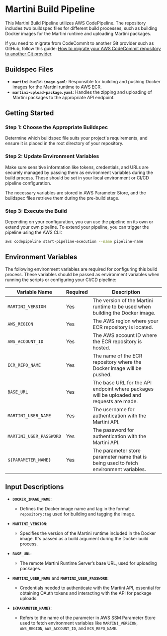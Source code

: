 
# Martini Build Pipeline

This Martini Build Pipeline utilizes AWS CodePipeline. The repository includes two buildspec files for different build processes, such as building Docker images for the Martini runtime and uploading Martini packages. 

If you need to migrate from CodeCommit to another Git provider such as GitHub, follow this guide: [How to migrate your AWS CodeCommit repository to another Git provider](https://aws.amazon.com/blogs/devops/how-to-migrate-your-aws-codecommit-repository-to-another-git-provider/).


## Buildspec Files

- **`martini-build-image.yaml`**: Responsible for building and pushing Docker images for the Martini runtime to AWS ECR.
- **`martini-upload-package.yaml`**: Handles the zipping and uploading of Martini packages to the appropriate API endpoint.

## Getting Started

### Step 1: Choose the Appropriate Buildspec

Determine which buildspec file suits your project's requirements, and ensure it is placed in the root directory of your repository.

### Step 2: Update Environment Variables

Make sure sensitive information like tokens, credentials, and URLs are securely managed by passing them as environment variables during the build process. These should be set in your local environment or CI/CD pipeline configuration.

The necessary variables are stored in AWS Parameter Store, and the buildspec files retrieve them during the pre-build stage.

### Step 3: Execute the Build

Depending on your configuration, you can use the pipeline on its own or extend your own pipeline. To extend your pipeline, you can trigger the pipeline using the AWS CLI:

```bash
aws codepipeline start-pipeline-execution --name pipeline-name
```

## Environment Variables

The following environment variables are required for configuring this build process. These variables should be passed as environment variables when running the scripts or configuring your CI/CD pipeline:

| **Variable Name**             | **Required** | **Description**                                                                                                         |
|-------------------------------|--------------|-------------------------------------------------------------------------------------------------------------------------|
| `MARTINI_VERSION`             | Yes          | The version of the Martini runtime to be used when building the Docker image.                                           |
| `AWS_REGION`                  | Yes          | The AWS region where your ECR repository is located.                                                                   |
| `AWS_ACCOUNT_ID`              | Yes          | The AWS account ID where the ECR repository is hosted.                                                                 |
| `ECR_REPO_NAME`               | Yes          | The name of the ECR repository where the Docker image will be pushed.                                                  |
| `BASE_URL`                    | Yes          | The base URL for the API endpoint where packages will be uploaded and requests are made.                                |
| `MARTINI_USER_NAME`           | Yes          | The username for authentication with the Martini API.                                                                   |
| `MARTINI_USER_PASSWORD`       | Yes          | The password for authentication with the Martini API.                                                                   |
| `${PARAMETER_NAME}`           | Yes          | The parameter store parameter name that is being used to fetch environment variables.                                   |

## Input Descriptions

- **`DOCKER_IMAGE_NAME`**:  
  - Defines the Docker image name and tag in the format `repository:tag` used for building and tagging the image.  

- **`MARTINI_VERSION`**:  
  - Specifies the version of the Martini runtime included in the Docker image. It's passed as a build argument during the Docker build process.  

- **`BASE_URL`**:  
  - The remote Martini Runtime Server’s base URL, used for uploading packages.  

- **`MARTINI_USER_NAME`** and **`MARTINI_USER_PASSWORD`**:  
  - Credentials needed to authenticate with the Martini API, essential for obtaining OAuth tokens and interacting with the API for package uploads.  

- **`${PARAMETER_NAME}`**:  
  - Refers to the name of the parameter in AWS SSM Parameter Store used to fetch environment variables like `MARTINI_VERSION`, `AWS_REGION`, `AWS_ACCOUNT_ID`, and `ECR_REPO_NAME`.  
